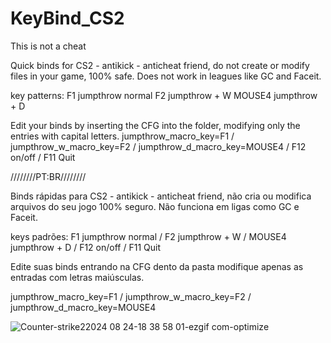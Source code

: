 # KeyBind_CS2

This is not a cheat

Quick binds for CS2 - antikick - anticheat friend, do not create or modify files in your game, 100% safe. 
Does not work in leagues like GC and Faceit. 

key patterns: 
F1 jumpthrow normal
F2  jumpthrow + W
MOUSE4  jumpthrow + D


Edit your binds by inserting the CFG into the folder, modifying only the entries with capital letters.
jumpthrow_macro_key=F1 /
jumpthrow_w_macro_key=F2 /
jumpthrow_d_macro_key=MOUSE4 /
F12 on/off /
F11 Quit


////////PT:BR////////

Binds rápidas para CS2 - antikick - anticheat friend, não cria ou modifica arquivos do seu jogo 100% seguro.
Não funciona em ligas como GC e Faceit.

keys padrões:
F1 jumpthrow normal /
F2  jumpthrow + W /
MOUSE4  jumpthrow + D /
F12 on/off /
F11 Quit

Edite suas binds entrando na CFG dento da pasta modifique apenas as entradas com letras maiúsculas.

jumpthrow_macro_key=F1 /
jumpthrow_w_macro_key=F2 /
jumpthrow_d_macro_key=MOUSE4


![Counter-strike22024 08 24-18 38 58 01-ezgif com-optimize](https://github.com/user-attachments/assets/affae037-9ead-4588-9339-46cdfff32987)
